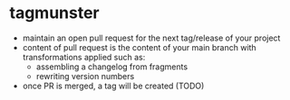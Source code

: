 tagmunster
==========

- maintain an open pull request for the next tag/release of your project
- content of pull request is the content of your main branch with
  transformations applied such as:
  - assembling a changelog from fragments
  - rewriting version numbers
- once PR is merged, a tag will be created (TODO)

